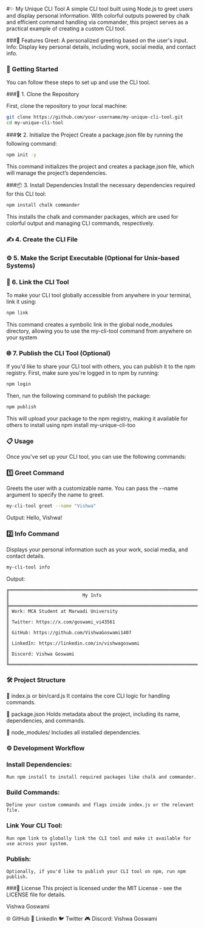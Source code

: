 #✨ My Unique CLI Tool
A simple CLI tool built using Node.js to greet users and display personal information. With colorful outputs powered by chalk and efficient command handling via commander, this project serves as a practical example of creating a custom CLI tool.


###🌟 Features
Greet: A personalized greeting based on the user's input.
Info: Display key personal details, including work, social media, and contact info.


### 🚀 Getting Started

You can follow these steps to set up and use the CLI tool.

###📂 1. Clone the Repository

First, clone the repository to your local machine:

```bash
git clone https://github.com/your-username/my-unique-cli-tool.git
cd my-unique-cli-tool
```

###🛠 2. Initialize the Project
Create a package.json file by running the following command:

```bash
npm init -y
```
This command initializes the project and creates a package.json file, which will manage the project’s dependencies.

###📦 3. Install Dependencies
Install the necessary dependencies required for this CLI tool:

```bash
npm install chalk commander
```
This installs the chalk and commander packages, which are used for colorful output and managing CLI commands, respectively.

### ✍️ 4. Create the CLI File

### ⚙️ 5. Make the Script Executable (Optional for Unix-based Systems)

### 🔗 6. Link the CLI Tool
To make your CLI tool globally accessible from anywhere in your terminal, link it using:

```bash
npm link
```
This command creates a symbolic link in the global node_modules directory, allowing you to use the my-cli-tool command from anywhere on your system


### 🌐 7. Publish the CLI Tool (Optional)
If you'd like to share your CLI tool with others, you can publish it to the npm registry. First, make sure you're logged in to npm by running:

```bash
npm login
```
Then, run the following command to publish the package:

```bash
npm publish
```
This will upload your package to the npm registry, making it available for others to install using npm install my-unique-cli-too


### 📋 Usage

Once you've set up your CLI tool, you can use the following commands:

### 1️⃣ Greet Command
Greets the user with a customizable name. You can pass the --name argument to specify the name to greet.

```bash
my-cli-tool greet --name "Vishwa"
```
Output:
Hello, Vishwa!


### 2️⃣ Info Command
Displays your personal information such as your work, social media, and contact details.

```bash
my-cli-tool info
```
Output:
```
╔══════════════════════════════════════════════════════════════════════╗
║                           My Info                                    ║
╠══════════════════════════════════════════════════════════════════════╣
║ Work: MCA Student at Marwadi University                              ║
║ Twitter: https://x.com/goswami_vi43561                               ║
║ GitHub: https://github.com/VishwaGoswami1407                         ║
║ LinkedIn: https://linkedin.com/in/vishwagoswami                      ║
║ Discord: Vishwa Goswami                                              ║
╚══════════════════════════════════════════════════════════════════════╝
```

### 🛠 Project Structure
📁 index.js or bin/card.js
It contains the core CLI logic for handling commands.

📄 package.json
Holds metadata about the project, including its name, dependencies, and commands.

📂 node_modules/
Includes all installed dependencies.


### ⚙️ Development Workflow
  ### Install Dependencies:
    Run npm install to install required packages like chalk and commander.
  ### Build Commands:
    Define your custom commands and flags inside index.js or the relevant file.
  ### Link Your CLI Tool: 
    Run npm link to globally link the CLI tool and make it available for use across your system.  
  ### Publish:
    Optionally, if you'd like to publish your CLI tool on npm, run npm publish.
###📜 License
    This project is licensed under the MIT License - see the LICENSE file for details.



Vishwa Goswami

🌐 GitHub
💼 LinkedIn
🐦 Twitter
🎮 Discord: Vishwa Goswami













